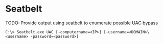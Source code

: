 # Seatbelt

TODO: Provide output using seatbelt to enumerate possible UAC bypass

`C:\> Seatbelt.exe UAC [-computername=<IP>] [-username=<DOMAIN>\<username> -password=<password>]`